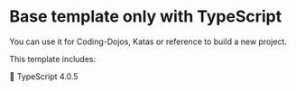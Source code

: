 # Base template only with TypeScript
You can use it for Coding-Dojos, Katas or reference to build a new project.

This template includes:

💬 TypeScript 4.0.5
